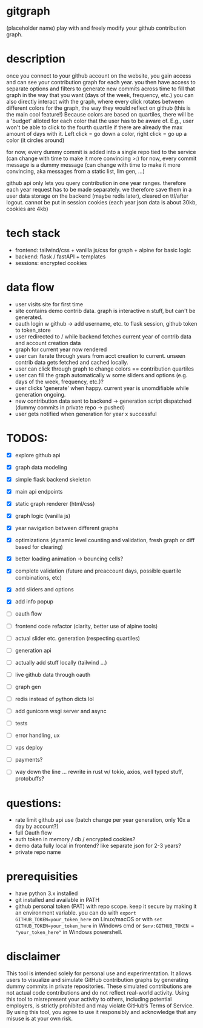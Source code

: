 # gitgraph
(placeholder name)
play with and freely modify your github contribution graph.

# description
once you connect to your github account on the website, you gain access and can see your contribution graph for each year. you then have access to separate options and filters to generate new commits across time to fill that graph in the way that you want (days of the week, frequency, etc.)
you can also directly interact with the graph, where every click rotates between different colors for the graph, the way they would reflect on github (this is the main cool feature!)
Because colors are based on quartiles, there will be a 'budget' alloted for each color that the user has to be aware of. E.g., user won't be able to click to the fourth quartile if there are already the max amount of days with it. Left click = go down a color, right click = go up a color (it circles around)

for now, every dummy commit is added into a single repo tied to the service (can change with time to make it more convincing >:)
for now, every commit message is a dummy message (can change with time to make it more convincing, aka messages from a static list, llm gen, ...)

github api only lets you query contribution in one year ranges. therefore each year request has to be made separately.
we therefore save them in a user data storage on the backend (maybe redis later), cleared on ttl/after logout.
cannot be put in session cookies (each year json data is about 30kb, cookies are 4kb)

# tech stack
- frontend: tailwind/css + vanilla js/css for graph + alpine for basic logic
- backend: flask / fastAPI + templates 
- sessions: encrypted cookies

# data flow
- user visits site for first time
- site contains demo contrib data. graph is interactive n stuff, but can't be generated.
- oauth login w github -> add username, etc. to flask session, github token to token_store
- user redirected to / while backend fetches current year of contrib data and account creation data
- graph for current year now rendered
- user can iterate through years from acct creation to current. unseen contrib data gets fetched and cached locally.
- user can click through graph to change colors == contribution quartiles
- user can fill the graph automatically w some sliders and options (e.g. days of the week, frequency, etc.)?
- user clicks 'generate' when happy. current year is unomdifiable while generation ongoing.
- new contribution data sent to backend -> generation script dispatched (dummy commits in private repo -> pushed)
- user gets notified when generation for year x successful


# TODOS:
- [x] explore github api 
- [x] graph data modeling
- [x] simple flask backend skeleton
- [x] main api endpoints
- [x] static graph renderer (html/css)
- [x] graph logic (vanilla js)
- [x] year navigation between different graphs
- [x] optimizations (dynamic level counting and validation, fresh graph or diff based for clearing)
- [x] better loading animation -> bouncing cells?
- [x] complete validation (future and preaccount days, possible quartile combinations, etc)
- [x] add sliders and options
- [x] add info popup
- [ ] oauth flow
- [ ] frontend code refactor (clarity, better use of alpine tools)
- [ ] actual slider etc. generation (respecting quartiles)
- [ ] generation api
- [ ] actually add stuff locally (tailwind ...)
- [ ] live github data through oauth
- [ ] graph gen
- [ ] redis instead of python dicts lol
- [ ] add gunicorn wsgi server and async
- [ ] tests
- [ ] error handling, ux
- [ ] vps deploy
- [ ] payments?
- [ ] way down the line ... rewrite in rust w/ tokio, axios, well typed stuff, protobuffs?



# questions:
- rate limit github api use (batch change per year generation, only 10x a day by account?)
- full Oauth flow
- auth token in memory / db / encrypted cookies?
- demo data fully local in frontend? like separate json for 2-3 years?
- private repo name

# prerequisities
- have python 3.x installed
- git installed and available in PATH
- github personal token (PAT) with repo scope. keep it secure by making it an environment variable. you can do with `export GITHUB_TOKEN=your_token_here` on Linux/macOS or with `set GITHUB_TOKEN=your_token_here` in Windows cmd or `$env:GITHUB_TOKEN = "your_token_here"` in Windows powershell.

# disclaimer
This tool is intended solely for personal use and experimentation. It allows users to visualize and simulate GitHub contribution graphs by generating dummy commits in private repositories. These simulated contributions are not actual code contributions and do not reflect real-world activity. Using this tool to misrepresent your activity to others, including potential employers, is strictly prohibited and may violate GitHub’s Terms of Service. By using this tool, you agree to use it responsibly and acknowledge that any misuse is at your own risk.

